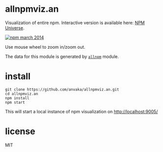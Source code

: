 # allnpmviz.an

Visualization of entire npm. Interactive version is available here: [NPM Universe](http://anvaka.github.io/allnpmviz.an/).

[![npm march 2014](https://raw.github.com/anvaka/allnpmviz.an/master/assets/npm_mar_2014.png)](http://anvaka.github.io/allnpmviz.an/)

Use mouse wheel to zoom in/zoom out.

The data for this module is generated by [`allnpm`](https://github.com/anvaka/allnpm) module.

# install


```
git clone https://github.com/anvaka/allnpmviz.an.git
cd allnpmviz.an
npm install
npm start
```

This will start a local instance of npm visualization on [http://localhost:9005/](http://localhost:9005/)

# license

MIT
